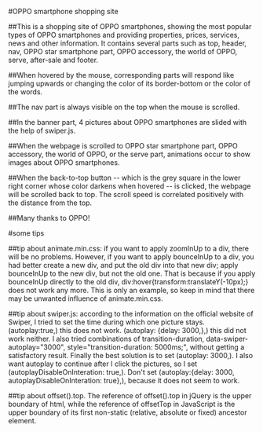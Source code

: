 #OPPO smartphone shopping site

##This is a shopping site of OPPO smartphones, showing the most popular types of OPPO smartphones and providing properties, prices, services, news and other information. It contains several parts such as top, header, nav, OPPO star smartphone part, OPPO accessory, the world of OPPO, serve, after-sale and footer. 

##When hovered by the mouse, corresponding parts will respond like jumping upwards or changing the color of its border-bottom or the color of the words. 

##The nav part is always visible on the top when the mouse is scrolled.

##In the banner part, 4 pictures about OPPO smartphones are slided with the help of swiper.js. 

##When the webpage is scrolled to OPPO star smartphone part, OPPO accessory, the world of OPPO, or the serve part, animations occur to show images about OPPO smartphones. 

##When the back-to-top button -- which is the grey square in the lower right corner whose color darkens when hovered -- is clicked, the webpage will be scrolled back to top. The scroll speed is correlated positively with the distance from the top. 

##Many thanks to OPPO!





#some tips

##tip about animate.min.css: if you want to apply zoomInUp to a div, there will be no problems. However, if you want to apply bounceInUp to a div, you had better create a new div, and put the old div into that new div; apply bounceInUp to the new div, but not the old one. That is because if you apply bounceInUp directly to the old div, div:hover{transform:translateY(-10px);} does not work any more. This is only an example, so keep in mind that there may be unwanted influence of animate.min.css.

##tip about swiper.js: according to the information on the official website of Swiper, I tried to set the time during which one picture stays. (autoplay:true,) this does not work. (autoplay: {delay: 3000,},) this did not work neither. I also tried combinations of transition-duration, data-swiper-autoplay="3000", style="transition-duration: 5000ms;", without getting a satisfactory result. Finally the best solution is to set (autoplay: 3000,). I also want autoplay to continue after I click the pictures, so I set (autoplayDisableOnInteration: true,). Don't set (autoplay:{delay: 3000, autoplayDisableOnInteration: true},), because it does not seem to work.  

##tip about offset().top. The reference of offset().top in jQuery is the upper boundary of html, while the reference of offsetTop in JavaScript is the upper boundary of its first non-static (relative, absolute or fixed) ancestor element.

